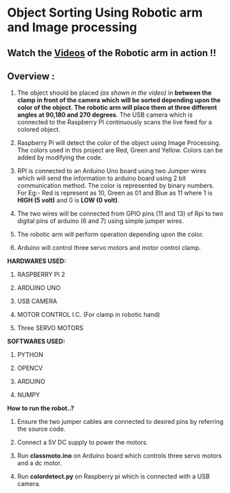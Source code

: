 # **Object Sorting Using Robotic arm and Image processing**

## Watch the <a href="https://youtu.be/t3t1tSswEEQ">Videos</a> of the Robotic arm in action !!

## Overview : 


1. The object should be placed *(as shown in the video)* in **between the clamp in front of the camera which will be sorted depending upon the color of the object. The robotic arm will place them at three different angles at 90,180 and 270 degrees**. The USB camera which is connected to the Raspberry PI continuously scans the live feed for a colored object.


2. Raspberry Pi will detect the color of the object using Image Processing. The colors used in this project are Red, Green and Yellow. Colors can be added by modifying the code.


3. RPI is connected to an Arduino Uno board using two Jumper wires which will send the information to arduino board using 2 bit communication method. The color is represented by binary numbers.
For Eg:- Red is represent as 10, Green as 01 and Blue as 11 where 1 is **HIGH (5 volt)** and 0 is **LOW (0 volt)**.

4. The two wires will be connected from GPIO pins (11 and 13) of Rpi to two digital pins of arduino (6 and 7) using simple jumper wires.

5. The robotic arm will perform operation depending upon the color.


6. Arduino will control three servo motors and motor control clamp. 



  
**HARDWARES USED:**


1. RASPBERRY PI 2


2. ARDUINO UNO


3. USB CAMERA


4. MOTOR CONTROL I.C. (For clamp in robotic hand)


5. Three SERVO MOTORS




**SOFTWARES USED:**


1. PYTHON


2. OPENCV


3. ARDUINO


4. NUMPY


**How to run the robot..?**


1. Ensure the two jumper cables are connected to desired pins by referring the source code.

2. Connect a 5V DC supply to power the motors.

3. Run **classmoto.ino** on Arduino board which controls three servo motors and a dc motor.

4. Run **colordetect.py** on Raspberry pi which is connected with a USB camera.





 
